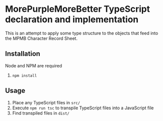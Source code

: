 # MorePurpleMoreBetter TypeScript declaration and implementation

This is an attempt to apply some type structure to the objects that feed into the MPMB Character Record Sheet.

## Installation

Node and NPM are required

1. `npm install`

## Usage

1. Place any TypeScript files in `src/`
2. Execute `npm run tsc` to transpile TypeScript files into a JavaScript file
3. Find transpiled files in `dist/`

